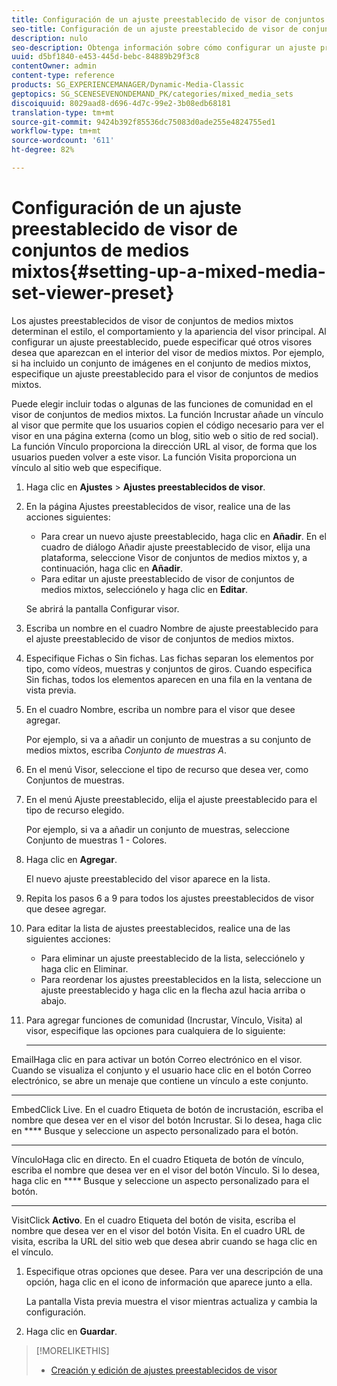 ```yaml
---
title: Configuración de un ajuste preestablecido de visor de conjuntos de medios mixtos
seo-title: Configuración de un ajuste preestablecido de visor de conjuntos de medios mixtos
description: nulo
seo-description: Obtenga información sobre cómo configurar un ajuste preestablecido de visor de conjuntos de medios mixtos.
uuid: d5bf1840-e453-445d-bebc-84889b29f3c8
contentOwner: admin
content-type: reference
products: SG_EXPERIENCEMANAGER/Dynamic-Media-Classic
geptopics: SG_SCENESEVENONDEMAND_PK/categories/mixed_media_sets
discoiquuid: 8029aad8-d696-4d7c-99e2-3b08edb68181
translation-type: tm+mt
source-git-commit: 9424b392f85536dc75083d0ade255e4824755ed1
workflow-type: tm+mt
source-wordcount: '611'
ht-degree: 82%

---
```



# Configuración de un ajuste preestablecido de visor de conjuntos de medios mixtos{#setting-up-a-mixed-media-set-viewer-preset}

Los ajustes preestablecidos de visor de conjuntos de medios mixtos determinan el estilo, el comportamiento y la apariencia del visor principal. Al configurar un ajuste preestablecido, puede especificar qué otros visores desea que aparezcan en el interior del visor de medios mixtos. Por ejemplo, si ha incluido un conjunto de imágenes en el conjunto de medios mixtos, especifique un ajuste preestablecido para el visor de conjuntos de medios mixtos.

Puede elegir incluir todas o algunas de las funciones de comunidad en el visor de conjuntos de medios mixtos. La función Incrustar añade un vínculo al visor que permite que los usuarios copien el código necesario para ver el visor en una página externa (como un blog, sitio web o sitio de red social). La función Vínculo proporciona la dirección URL al visor, de forma que los usuarios pueden volver a este visor. La función Visita proporciona un vínculo al sitio web que especifique.

1. Haga clic en **Ajustes** > **Ajustes preestablecidos de visor**.
1. En la página Ajustes preestablecidos de visor, realice una de las acciones siguientes:

   * Para crear un nuevo ajuste preestablecido, haga clic en **Añadir**. En el cuadro de diálogo Añadir ajuste preestablecido de visor, elija una plataforma, seleccione Visor de conjuntos de medios mixtos y, a continuación, haga clic en **Añadir**.
   * Para editar un ajuste preestablecido de visor de conjuntos de medios mixtos, selecciónelo y haga clic en **Editar**.

   Se abrirá la pantalla Configurar visor.

1. Escriba un nombre en el cuadro Nombre de ajuste preestablecido para el ajuste preestablecido de visor de conjuntos de medios mixtos.
1. Especifique Fichas o Sin fichas. Las fichas separan los elementos por tipo, como vídeos, muestras y conjuntos de giros. Cuando especifica Sin fichas, todos los elementos aparecen en una fila en la ventana de vista previa.
1. En el cuadro Nombre, escriba un nombre para el visor que desee agregar.

   Por ejemplo, si va a añadir un conjunto de muestras a su conjunto de medios mixtos, escriba *Conjunto de muestras A*.

1. En el menú Visor, seleccione el tipo de recurso que desea ver, como Conjuntos de muestras.
1. En el menú Ajuste preestablecido, elija el ajuste preestablecido para el tipo de recurso elegido.

   Por ejemplo, si va a añadir un conjunto de muestras, seleccione Conjunto de muestras 1 - Colores.

1. Haga clic en **Agregar**.

   El nuevo ajuste preestablecido del visor aparece en la lista.

1. Repita los pasos 6 a 9 para todos los ajustes preestablecidos de visor que desee agregar.
1. Para editar la lista de ajustes preestablecidos, realice una de las siguientes acciones:

   * Para eliminar un ajuste preestablecido de la lista, selecciónelo y haga clic en Eliminar.
   * Para reordenar los ajustes preestablecidos en la lista, seleccione un ajuste preestablecido y haga clic en la flecha azul hacia arriba o abajo.

1. Para agregar funciones de comunidad (Incrustar, Vínculo, Visita) al visor, especifique las opciones para cualquiera de lo siguiente:

   * ****
EmailHaga clic en para activar un botón Correo electrónico en el visor. Cuando se visualiza el conjunto y el usuario hace clic en el botón Correo electrónico, se abre un menaje que contiene un vínculo a este conjunto.

   * ****
EmbedClick Live. En el cuadro Etiqueta de botón de incrustación, escriba el nombre que desea ver en el visor del botón Incrustar. Si lo desea, haga clic en 
**** Busque y seleccione un aspecto personalizado para el botón.

   * ****
VínculoHaga clic en directo. En el cuadro Etiqueta de botón de vínculo, escriba el nombre que desea ver en el visor del botón Vínculo. Si lo desea, haga clic en 
**** Busque y seleccione un aspecto personalizado para el botón.

   * ****
VisitClick 
**Activo**. En el cuadro Etiqueta del botón de visita, escriba el nombre que desea ver en el visor del botón Visita. En el cuadro URL de visita, escriba la URL del sitio web que desea abrir cuando se haga clic en el vínculo.

1. Especifique otras opciones que desee. Para ver una descripción de una opción, haga clic en el icono de información  que aparece junto a ella.

   La pantalla Vista previa muestra el visor mientras actualiza y cambia la configuración.

1. Haga clic en **Guardar**.

>[!MORELIKETHIS]
>
>* [Creación y edición de ajustes preestablecidos de visor](application-setup.md#adding_and_editing_viewer_presets)

